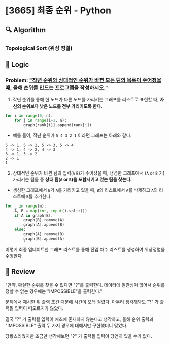 # [3665] 최종 순위 - Python

## :mag: Algorithm

### Topological Sort (위상 정렬)

## :round_pushpin: Logic

### Problem: <u>"작년 순위와 상대적인 순위가 바뀐 모든 팀의 목록이 주어졌을 때, 올해 순위를 만드는 프로그램을 작성하시오."</u>

1. 작년 순위를 통해 한 노드가 다른 노드를 가리키는 그래프를 리스트로 표현할 때, **자신의 순위보다 낮은 노드를 전부 가리키도록 한다.**

```python
for i in range(0, n):
    for j in range(i+1, n):
        graph[rank[i]].append(rank[j])
```

- 예를 들어, 작년 순위가 `5 4 3 2 1` 이라면 그래프는 아래와 같다.

```
5 -> 1, 5 -> 2, 5 -> 3, 5 -> 4
4 -> 1, 4 -> 2, 4 -> 3
3 -> 1, 3 -> 2
2 -> 1
1
```

2. 상대적인 순위가 바뀐 팀의 입력(`A` `B`)가 주어졌을 때, 생성한 그래프에서 (`A` or `B` 가)가리키는 팀들 중 **상대 팀(`A` or `B`)을 포함시키고 있는 팀을 찾는다.**

- 생성한 그래프에서 `B`가 `A`를 가리키고 있을 때, `B`의 리스트에서 `A`를 삭제하고 `A`의 리스트에 `B`를 추가한다.

```python
for _ in range(m):
    A, B = map(int, input().split())
    if A in graph[B]:
        graph[B].remove(A)
        graph[A].append(B)
    else:
        graph[A].remove(B)
        graph[B].append(A)
```

이렇게 최종 업데이트한 그래프 리스트를 통해 진입 차수 리스트를 생성하여 위상정렬을 수행한다.

## :memo: Review

"만약, 확실한 순위를 찾을 수 없다면 "?"를 출력한다. 데이터에 일관성이 없어서 순위를 정할 수 없는 경우에는 "IMPOSSIBLE"을 출력한다."

문제에서 제시한 위 출력 조건 때문에 시간이 오래 걸렸다. 아무리 생각해봐도 "?" 가 출력될 입력이 떠오르지가 않았다. 

결국 "?" 가 출력될 입력이 애초에 존재하지 않는다고 생각하고, 올해 순위 출력과 "IMPOSSIBLE" 출력 두 가지 경우에 대해서만 구현했더니 맞았다.

당황스러웠지만 조금만 생각해보면 "?" 가 출력될 입력이 당연히 있을 수가 없다.